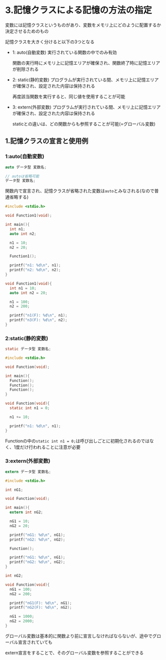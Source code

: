 # 3.記憶クラスによる記憶の方法の指定
変数には記憶クラスというものがあり、変数をメモリ上にどのように配置するか決定させるためのもの

記憶クラスを大きく分けると以下の3つとなる
- 1: auto(自動変数)
  実行されている関数の中でのみ有効

  関数の実行時にメモリ上に記憶エリアが確保され、関数終了時に記憶エリアが削除される

- 2: static(静的変数)
  プログラムが実行されている間、メモリ上に記憶エリアが確保され、設定された内容は保持される

  再度該当関数を実行すると、同じ値を使用することが可能

- 3: extern(外部変数)
  プログラムが実行されている間、メモリ上に記憶エリアが確保され、設定された内容は保持される

  staticとの違いは、どの関数からも参照することが可能(=グローバル変数)

## 1.記憶クラスの宣言と使用例

### 1:auto(自動変数)
```c
auto データ型 変数名;

// autoは省略可能
データ型 変数名;
```
関数内で宣言され、記憶クラスが省略された変数は`auto`とみなされる(なので普通省略する)
```c
#include <stdio.h>

void Function1(void);

int main(){
  int n1;
  auto int n2;

  n1 = 10;
  n2 = 20;

  Function1();

  printf("n1: %d\n", n1);
  printf("n2: %d\n", n2);
}

void Function1(void){
  int n1 = 10;
  auto int n2 = 20;

  n1 = 100;
  n2 = 200;

  printf("n1(F): %d\n", n1);
  printf("n3(F): %d\n", n2);
}
```

### 2:static(静的変数)
```c
static データ型 変数名;
```

```c
#include <stdio.h>

void Function(void);

int main(){
  Function();
  Function();
  Function();
}

void Function(void){
  static int n1 = 0;

  n1 += 10;

  printf("n1: %d\n", n1);
}
```
Functionの中の`static int n1 = 0;`は呼び出しごとに初期化されるのではなく、1度だけ行われることに注意が必要

### 3:extern(外部変数)
```c
extern データ型 変数名;
```

```c
#include <stdio.h>

int nG1;

void Function(void);

int main(){
  extern int nG2;

  nG1 = 10;
  nG2 = 20;

  printf("nG1: %d\n", nG1);
  printf("nG2: %d\n", nG2);

  Function();

  printf("nG1: %d\n", nG1);
  printf("nG2: %d\n", nG2);
}

int nG2;

void Function(void){
  nG1 = 100;
  nG2 = 200;

  printf("nG1(F): %d\n", nG1);
  printf("nG2(F): %d\n", nG2);

  nG1 = 1000;
  nG2 = 2000;
}
```
グローバル変数は基本的に関数より前に宣言しなければならないが、途中でグローバル宣言されていても

extern宣言をすることで、そのグローバル変数を参照することができる


